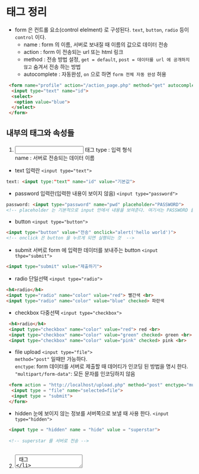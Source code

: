 # <form></form> 태그 정리
 - form 은 컨트롤 요소(control elelment) 로 구성된다. `text`, `button`, `radio` 등이 `control` 이다.  
    - name :  form 의 이름, 서버로 보내질 때 이름의 값으로 데이터 전송
    - action : form 이 전송되는 url 또는 html 링크
    - method : 전송 방법 설정, `get = default`, `post = 데이터를 url 에 공개하지 않고` 숨겨서 전송 하는 방법
    - autocomplete : 자동완성, `on` 으로 하면 `form 전체 자동 완성` 허용

```HTML
 <form name="profile" action="/action_page.php" method="get" autocomplete="on">
  <input type="text" name="id">
  <select>
   <option value="blue">
  </select>
 </form>
```
  
## <form> 내부의 태그와 속성들
 1. <input> 태그
  type : 입력 형식  
  name : 서버로 전송되는 데이터 이름
  - text 입력란 `<input type="text">`
 ```HTML
 text: <input type:"text" name="id" value="기본값">
 ```  
   
  - password 입력란(입력한 내용이 보이지 않음) `<input type="password">`
 ```HTML
 password: <input type="password" name="pwd" placeholder="PASSWORD">
 <!-- placeholder 는 기본적으로 input 안에서 내용을 보여준다. 여기서는 PASSWORD 를 보여준다.  -->
 ```  
   
 
 - button `<input type="button">`
 ```HTML
 <input type="button" value="전송" onclick="alert('hello world')">
 <!-- onclick 은 button 을 누르게 되면 실행되는 것  -->
 ```  
   
   
 - submit 서버로 form 에 입력한 데이터를 보내주는 button `<input thpe="submit">`
 ```HTML
 <input type="submit" value="제출하기">
 ```  
   
   
 - radio 단일선택 `<input type="radio">`
 ```HTML
 <h4>radio</h4>
 <input type="radio" name="color" value="red"> 빨간색 <br>
 <input type="radio" name="color" value="blue" checked> 파란색
 ```  
   
   
- checkbox 다중선택 `<input type="checkbox">`
```HTML
 <h4>radio</h4>
 <input type="checkbox" name="color" value="red"> red <br>
 <input type="checkbox" name="color" value="green" checked> green <br>
 <input type="checkbox" name="color" value="pink" checked> pink <br>
```  
   
   
- file upload `<input type="file">`  
 `method="post"` 일때만 가능하다.  
 `enctype`: form 데이터를 서버로 제출할 때 데어티가 인코딩 된 방법을 명시 한다.  
 `"multipart/form-data"`: 모든 문자를 인코딩하지 않음
```HTML
 <form action = "http://localhost/upload.php" method="post" enctype="mulipart/form-data">
  <input type = "file" name="selected=file">
  <input type = "submit">
 </form>
```  
   
   
 - hidden 눈에 보이지 않는 정보를 서버쪽으로 보낼 때 사용 한다. `<input type="hidden">`
```HTML
 <input type = "hidden" name = "hide" value = "superstar">
 
 <!-- superstar 를 서버로 전송 -->
 
```  
   
   
 2. <textarea> 태그
  - <textarea> 여러 줄의 텍스트를 입력할 때
```HTML
<form>
 <p> textarea : 
  <textarea cols="50" rows="3"
            placeholder="default">입력하세요.</textarea>
 </p>
</form>
```  
   
   
 3. select 태그  
  - 드롭 다운 형식의 선택, 선택 항목은 option 으로 사용 한다.  
```HTML
<form>  
 <select name = "color">  
  <option value="서버에 전송될 값"> red </option>  
  <option value="blue"> blue </option>  
 </select> 
 <!-- 다중 선택 multiple 추가 -->  
 <select name = "color2" multiple>  
  <option value="green"> green </option>  
  <option value="pink"> pink </option>  
 </select>  
</form> 
```  
</form>
   
 4. label 태그  
  - control 의 제목이 그것의 이름표라는 것을 명시하기 위해 사용  
  - checkbox 나 radio 에서 값을 클릭해도 표시될 수 있게 할 수 있음    
    (값이 radio의 label이라는 것을 표시해준다.)  
  - text 에서는 화면상에서 label 클릭하면 text 입력 창으로 커서가 간다.  
```HTML
 <form action="">  
  <p>  
   <label for ="name_txt"> text : </label>  
   <input id="name_txt" type="text" name="id" value="default">   
  </p>  
  <p>  
   <input id="color_pink1" type="radio" name="color" value="default">  
   <label for="color_pink1"> pink </label>  
   <input type="radio" name="color" value="default"> green  
  </p>  
 </form>
```
